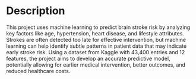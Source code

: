 # Description


This project uses machine learning to predict brain stroke risk by analyzing key factors like age, hypertension, heart disease, and lifestyle attributes. Strokes are often detected too late for effective intervention, but machine learning can help identify subtle patterns in patient data that may indicate early stroke risk. Using a dataset from Kaggle with 43,400 entries and 12 features, the project aims to develop an accurate predictive model, potentially allowing for earlier medical intervention, better outcomes, and reduced healthcare costs.
